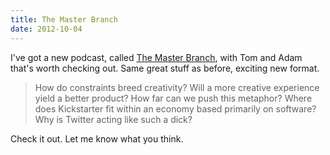 ```yaml
---
title: The Master Branch
date: 2012-10-04
---
```


I've got a new podcast, called [The Master Branch](http://themasterbranch.com/), with Tom and Adam that's worth checking out. Same great stuff as before, exciting new format.

> How do constraints breed creativity? Will a more creative experience yield a better product? How far can we push this metaphor? Where does Kickstarter fit within an economy based primarily on software? Why is Twitter acting like such a dick?

Check it out. Let me know what you think.
